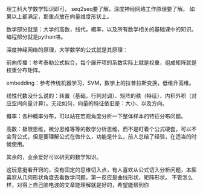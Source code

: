 理工科大学数学知识即可， seq2seq要了解，深度神经网络工作原理要了解。 如果以上都满足，那重点放在向量维度形状上。



数学部分就是：大学的高数，线代，概率，以及所有数学相关的基础课中的知识。 编程部分就是python咯。



深度神经网络的原理，大学数学的公式就是其原理：

前向传播：参考泰勒公式拟合，每个展开项的系数实际上就是权重，组成矩阵就是权重分布矩阵。



embedding：参考传统机器学习，SVM，数学上的拉普拉斯变换，低维升高维。



线性代数没什么说的：转置（基础，行列对调）、矩阵的秩（特征）、内积外积（对应空间向量计算）。无论如何，向量的特征依旧是：大小、以及方向。



概率：各种概率分布，可以站在宏观角度分析一下整体样本的特征分布问题。



高数：极限思维，微分思维等等的数学分析思维，而不是盯着个公式硬套，可以不会背公式，但是要理解公式在做什么，功能是什么，前人总结了经验，在适当的时候使用。



其余的，业余爱好可以研究的数学知识。



这玩意挺看开窍的，没有固定的思维切入点，有人喜欢从公式切入分析问题，本厮喜欢从几何形状角度去看数学问题，第一反应是曲线形状，矩阵形状。 不管怎么样，对得上自己脑电波的文章能理解就是好的，希望能帮到你